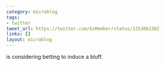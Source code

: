 ```yaml
---
category: microblog
tags:
- twitter
tweet_url: https://twitter.com/ExMember/status/1253062302
links: []
layout: microblog
---
```

is considering betting to induce a bluff.
